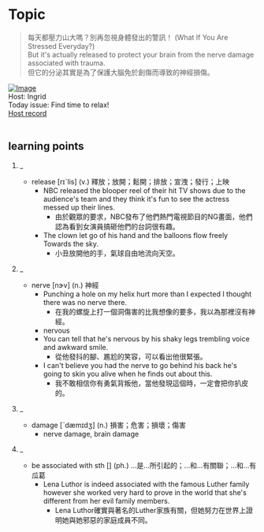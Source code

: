 # Topic

> 每天都壓力山大嗎？別再忽視身體發出的警訊！ (What If You Are Stressed Everyday?) <br>
> But it's actually released to protect your brain from the nerve damage associated with trauma. <br>
> 但它的分泌其實是為了保護大腦免於創傷而導致的神經損傷。 <br>

[![Image](https://cdn.voicetube.com/assets/thumbnails/3Xpc0ny2xEI.jpg)](https://www.youtube.com/embed/3Xpc0ny2xEI?rel=0&showinfo=0&cc_load_policy=0&controls=1&autoplay=1&iv_load_policy=3&playsinline=1&wmode=transparent&start=45&end=51&enablejsapi=1&origin=https://tw.voicetube.com&widgetid=1)<br>
Host: Ingrid
<br>Today issue: Find time to relax!
<br>
[Host record](https://cdn.voicetube.com/tmp/everyday_records/ingrid.wang_vt_50297/3023.mp3)
<br><br>
## learning points
1. _
	* release [rɪˋlis] (v.) 釋放；放開；鬆開；排放；宣洩；發行；上映
        - NBC released the blooper reel of their hit TV shows due to the audience's team and they think it's fun to see the actress messed up their lines.
            + 由於觀眾的要求，NBC發布了他們熱門電視節目的NG畫面，他們認為看到女演員搞砸他們的台詞很有趣。
        - The clown let go of his hand and the balloons flow freely Towards the sky.
            + 小丑放開他的手，氣球自由地流向天空。

2. _
	* nerve [nɝv] (n.) 神經
        - Punching a hole on my helix hurt more than I expected I thought there was no nerve there.
            + 在我的螺旋上打一個洞傷害的比我想像的要多，我以為那裡沒有神經。
        - nervous
        - You can tell that he's nervous by his shaky legs trembling voice and awkward smile.
            + 從他發抖的腳、尷尬的笑容，可以看出他很緊張。
        - I can't believe you had the nerve to go behind his back he's going to skin you alive when he finds out about this.
            + 我不敢相信你有勇氣背叛他，當他發現這個時，一定會把你扒皮的。

3. _
	* damage [ˋdæmɪdʒ] (n.) 損害；危害；損壞；傷害
        - nerve damage, brain damage

4. _
	* be associated with sth [] (ph.) …是…所引起的；…和…有關聯；…和…有瓜葛
        - Lena Luthor is indeed associated with the famous Luther family however she worked very hard to prove in the world that she's different from her evil family members.
            + Lena Luthor確實與著名的Luther家族有關，但她努力在世界上證明她與她邪惡的家庭成員不同。

